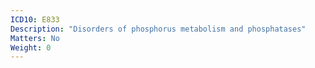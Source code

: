 ```yaml
---
ICD10: E833
Description: "Disorders of phosphorus metabolism and phosphatases"
Matters: No
Weight: 0
---
```


